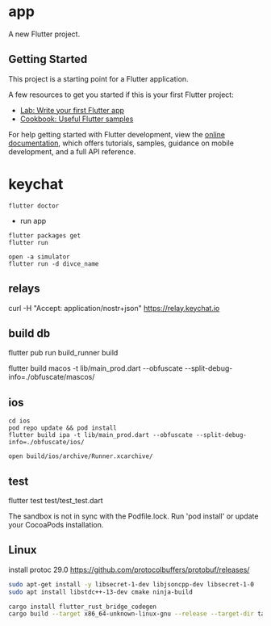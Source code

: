 # app

A new Flutter project.

## Getting Started

This project is a starting point for a Flutter application.

A few resources to get you started if this is your first Flutter project:

- [Lab: Write your first Flutter app](https://docs.flutter.dev/get-started/codelab)
- [Cookbook: Useful Flutter samples](https://docs.flutter.dev/cookbook)

For help getting started with Flutter development, view the
[online documentation](https://docs.flutter.dev/), which offers tutorials,
samples, guidance on mobile development, and a full API reference.

# keychat

```
flutter doctor
```

- run app

```
flutter packages get
flutter run

open -a simulator
flutter run -d divce_name

```

## relays

curl -H "Accept: application/nostr+json" https://relay.keychat.io

## build db

flutter pub run build_runner build

flutter build macos -t lib/main_prod.dart --obfuscate --split-debug-info=./obfuscate/mascos/

## ios

```
cd ios
pod repo update && pod install
flutter build ipa -t lib/main_prod.dart --obfuscate --split-debug-info=./obfuscate/ios/

open build/ios/archive/Runner.xcarchive/
```

## test

flutter test test/test_test.dart

The sandbox is not in sync with the Podfile.lock. Run 'pod install' or update your CocoaPods installation.


## Linux

install protoc 29.0
https://github.com/protocolbuffers/protobuf/releases/

```sh
sudo apt-get install -y libsecret-1-dev libjsoncpp-dev libsecret-1-0
sudo apt install libstdc++-13-dev cmake ninja-build

cargo install flutter_rust_bridge_codegen
cargo build --target x86_64-unknown-linux-gnu --release --target-dir target
```
